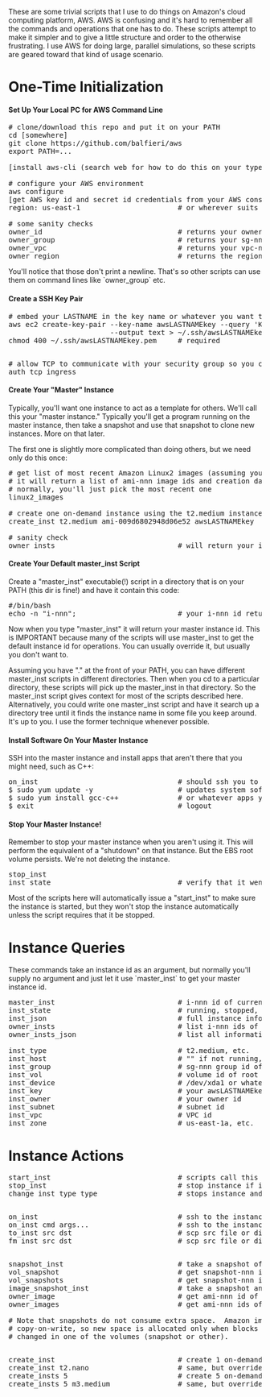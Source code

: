<p>
These are some trivial scripts that I use to do things on Amazon's cloud computing
platform, AWS.  AWS is confusing and it's hard to remember all the commands and operations that one
has to do.  These scripts attempt to make it simpler and to give a little structure and order
to the otherwise frustrating.  I use AWS for doing large, parallel simulations, so these scripts are
geared toward that kind of usage scenario.  
</p>

<h1>One-Time Initialization</h1>

<h4>Set Up Your Local PC for AWS Command Line</h4>

<pre>
# clone/download this repo and put it on your PATH
cd [somewhere]
git clone https://github.com/balfieri/aws
export PATH=...

[install aws-cli (search web for how to do this on your type of PC)]

# configure your AWS environment
aws configure                           
[get AWS key id and secret id credentials from your AWS console and type them in when prompted]
region: us-east-1                       # or wherever suits you

# some sanity checks
owner_id                                # returns your owner (account) id (an integer)
owner_group                             # returns your sg-nnn security group id
owner_vpc                               # returns your vpc-nnn VPC id
owner_region                            # returns the region you specified above
</pre>

<p>You'll notice that those don't print a newline.  That's so other scripts can use them on command lines like `owner_group` etc.</p>

<h4>Create a SSH Key Pair</h4>

<p>
<pre>
# embed your LASTNAME in the key name or whatever you want to call it to make it unique
aws ec2 create-key-pair --key-name awsLASTNAMEkey --query 'KeyMaterial' \
                        --output text > ~/.ssh/awsLASTNAMEkey.pem
chmod 400 ~/.ssh/awsLASTNAMEkey.pem     # required

</pre>

<pre>
# allow TCP to communicate with your security group so you can ssh in etc.
auth_tcp_ingress
</pre>

<h4>Create Your "Master" Instance</h4>

<p>
Typically, you'll want one instance to act as a template for others.  We'll call this your "master instance."
Typically you'll get a program running on the master instance, then take a snapshot and use that snapshot to clone new instances.
More on that later.
</p>

<p>
The first one is slightly more complicated than doing others, but we need only do this once:
</p>

<pre>
# get list of most recent Amazon Linux2 images (assuming you want to run that)
# it will return a list of ami-nnn image ids and creation dates
# normally, you'll just pick the most recent one
linux2_images

# create one on-demand instance using the t2.medium instance type for starters
create_inst t2.medium ami-009d6802948d06e52 awsLASTNAMEkey

# sanity check
owner_insts                             # will return your i-nnn instance id
</pre>

<h4>Create Your Default master_inst Script</h4>

<p>
Create a "master_inst" executable(!) script in a directory that is on your PATH (this dir is fine!) and have it contain this code:</p>

<pre>
#/bin/bash
echo -n "i-nnn";                        # your i-nnn id returned by owner-insts
</pre>

<p>
Now when you type "master_inst" it will return your master instance id.
This is IMPORTANT because many of the scripts will use master_inst to get the
default instance id for operations.  You can usually override it, but usually you don't want to.
</p>

<p>
Assuming you have "." at the front of your PATH, you can have different master_inst scripts in different directories.
Then when you cd to a particular directory, these scripts will pick up the master_inst in that directory.
So the master_inst script gives context for most of the scripts described here.  Alternatively, you could write
one master_inst script and have it search up a directory tree until it finds the instance name in some
file you keep around.  It's up to you.  I use the former technique whenever possible.
</p>

<h4>Install Software On Your Master Instance</h4>

<p>
SSH into the master instance and install apps that aren't there that you might need, such as C++:
</p>

<pre>
on_inst                                 # should ssh you to your master instance
$ sudo yum update -y                    # updates system software
$ sudo yum install gcc-c++              # or whatever apps you want
$ exit                                  # logout
</pre>

<h4>Stop Your Master Instance!</h4>

<p>Remember to stop your master instance when you aren't using it.  This will perform the
equivalent of a "shutdown" on that instance.  But the EBS root volume persists.  We're not
deleting the instance.</p>

<pre>
stop_inst
inst_state                              # verify that it went into the "stopping" state
</pre>

<p>
Most of the scripts here will automatically issue a "start_inst" to make sure the instance is
started, but they won't stop the instance automatically unless the script requires that
it be stopped.</p>

<h1>Instance Queries</h1>

<p>
These commands take an instance id as an argument, but normally you'll supply no argument and
just let it use `master_inst` to get your master instance id.</p>

<pre>
master_inst                             # i-nnn id of current master instance
inst_state                              # running, stopped, etc.
inst_json                               # full instance info in JSON format
owner_insts                             # list i-nnn ids of all of your instances 
owner_insts_json                        # list all information for all instances in JSON format
 
inst_type                               # t2.medium, etc.
inst_host                               # "" if not running, else the hostname it's running on
inst_group                              # sg-nnn group id of instance
inst_vol                                # volume id of root EBS root volume
inst_device                             # /dev/xda1 or whatever root mount point
inst_key                                # your awsLASTNAMEkey name
inst_owner                              # your owner id
inst_subnet                             # subnet id
inst_vpc                                # VPC id
inst_zone                               # us-east-1a, etc.
</pre>

<h1>Instance Actions</h1>

<p></p>
<pre>
start_inst                              # scripts call this automatically, so don't need to manually
stop_inst                               # stop instance if it's running
change_inst_type type                   # stops instance and changes its type (t2.medium, etc.)
</pre>

<pre>

on_inst                                 # ssh to the instance
on_inst cmd args...                     # ssh to the instance and run "cmd args..."
to_inst src dst                         # scp src file or directory from this PC to dst on the instance
fm_inst src dst                         # scp src file or directory from instance to dst on this PC
</pre>

<pre>

snapshot_inst                           # take a snapshot of the instance's root volume (for backups)
vol_snapshot                            # get snapshot-nnn id of most recent snapshot for instance's root volume
vol_snapshots                           # get snapshot-nnn ids of all snapshots for instance's root volume
image_snapshot_inst                     # take a snapshot and create an ami-nnn launchable image from it 
owner_image                             # get ami-nnn id of most recently created image
owner_images                            # get ami-nnn ids of all created images

# Note that snapshots do not consume extra space.  Amazon implements them using 
# copy-on-write, so new space is allocated only when blocks are 
# changed in one of the volumes (snapshot or other).

</pre>

<p>
<p>
<pre>
create_inst                             # create 1 on-demand instance using master instance type, etc.
create_inst t2.nano                     # same, but override instance type
create_insts 5                          # create 5 on-demand instances
create_insts 5 m3.medium                # same, but override instance type
